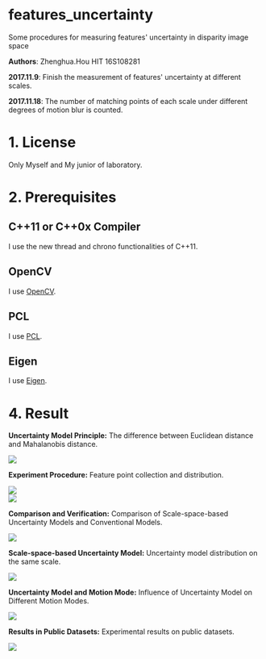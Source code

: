 # features_uncertainty
Some procedures for measuring features' uncertainty in disparity image space

**Authors**: Zhenghua.Hou HIT 16S108281

**2017.11.9**: Finish the measurement of features' uncertainty at different scales.

**2017.11.18**: The number of matching points of each scale under different degrees of motion blur is counted.

# 1. License
Only Myself and My junior of laboratory.

# 2. Prerequisites
## C++11 or C++0x Compiler
I use the new thread and chrono functionalities of C++11.
## OpenCV
I use [OpenCV](http://opencv.org).
## PCL
I use [PCL](http://pointclouds.org).
## Eigen
I use [Eigen](http://eigen.tuxfamily.org).

# 4. Result
**Uncertainty Model Principle:** The difference between Euclidean distance and Mahalanobis distance.   
   
![](http://i1.bvimg.com/641465/4b4f364b8fd16e3f.png)    
  

**Experiment Procedure:** Feature point collection and distribution.    
  
![](http://i1.bvimg.com/641465/6c5e043ee9bbf617t.jpg)    
![](http://i2.bvimg.com/641465/6f8d5768c0317e94.png) 

**Comparison and Verification:** Comparison of Scale-space-based Uncertainty Models and Conventional Models.  
  
![](http://i1.bvimg.com/641465/61f2dc8617ea80dc.jpg)    
  

**Scale-space-based Uncertainty Model:** Uncertainty model distribution on the same scale.    
  
![](http://i1.bvimg.com/641465/6ca0bd92d78fd5bb.png)    

  
**Uncertainty Model and Motion Mode:** Influence of Uncertainty Model on Different Motion Modes.  
  
![](http://i1.bvimg.com/641465/87ff30b08f6c9ca3.png)    
  

**Results in Public Datasets:** Experimental results on public datasets.  
  
![](http://i1.bvimg.com/641465/807625f86ae857b3.png)    



